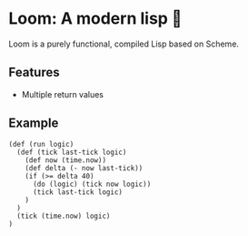 # Loom: A modern lisp 🧶
Loom is a purely functional, compiled Lisp based on Scheme.

## Features
- Multiple return values

## Example
```
(def (run logic)
  (def (tick last-tick logic)
    (def now (time.now))
    (def delta (- now last-tick))
    (if (>= delta 40)
      (do (logic) (tick now logic))
      (tick last-tick logic)
    )
  )
  (tick (time.now) logic)
)
```
